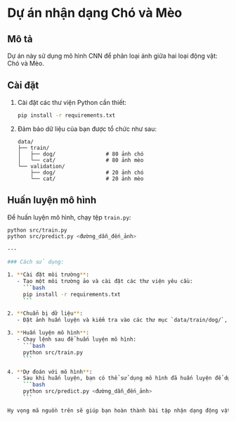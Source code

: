 # Dự án nhận dạng Chó và Mèo

## Mô tả
Dự án này sử dụng mô hình CNN để phân loại ảnh giữa hai loại động vật: Chó và Mèo.

## Cài đặt

1. Cài đặt các thư viện Python cần thiết:
    ```bash
    pip install -r requirements.txt
    ```

2. Đảm bảo dữ liệu của bạn được tổ chức như sau:
    ```
    data/
    ├── train/
    │   ├── dog/                # 80 ảnh chó
    │   └── cat/                # 80 ảnh mèo
    └── validation/
        ├── dog/                # 20 ảnh chó
        └── cat/                # 20 ảnh mèo
    ```

## Huấn luyện mô hình
Để huấn luyện mô hình, chạy tệp `train.py`:
```bash
python src/train.py
python src/predict.py <đường_dẫn_đến_ảnh>

---

### Cách sử dụng:

1. **Cài đặt môi trường**:
   - Tạo một môi trường ảo và cài đặt các thư viện yêu cầu:
     ```bash
     pip install -r requirements.txt
     ```

2. **Chuẩn bị dữ liệu**:
   - Đặt ảnh huấn luyện và kiểm tra vào các thư mục `data/train/dog/`, `data/train/cat/`, `data/validation/dog/`, `data/validation/cat/`.

3. **Huấn luyện mô hình**:
   - Chạy lệnh sau để huấn luyện mô hình:
     ```bash
     python src/train.py
     ```

4. **Dự đoán với mô hình**:
   - Sau khi huấn luyện, bạn có thể sử dụng mô hình đã huấn luyện để dự đoán ảnh mới:
     ```bash
     python src/predict.py <đường_dẫn_đến_ảnh>
     ```

Hy vọng mã nguồn trên sẽ giúp bạn hoàn thành bài tập nhận dạng động vật sử dụng CNN!
